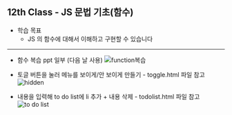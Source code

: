## 12th Class - JS 문법 기초(함수)

* 학습 목표
  * JS 의 함수에 대해서 이해하고 구현할 수 있습니다

<hr/>

* 함수 복습 ppt 일부 (다음 날 사용)
![function복습](https://user-images.githubusercontent.com/55133871/121030693-acc51480-c7e4-11eb-96cb-f594951bf8aa.png)

* 토글 버튼을 눌러 메뉴를 보이게/안 보이게 만들기 - toggle.html 파일 참고
![hidden](https://user-images.githubusercontent.com/55133871/121029287-6f13bc00-c7e3-11eb-83d5-f6cc7d694130.png)

* 내용을 입력해 to do list에 li 추가 + 내용 삭제 - todolist.html 파일 참고
![to do list](https://user-images.githubusercontent.com/55133871/121029340-789d2400-c7e3-11eb-8635-362f1229feb2.png)